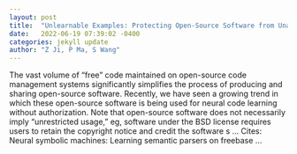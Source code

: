 ```yaml
---
layout: post
title:  "Unlearnable Examples: Protecting Open-Source Software from Unauthorized Neural Code Learning"
date:   2022-06-19 07:39:02 -0400
categories: jekyll update
author: "Z Ji, P Ma, S Wang"
---
```

The vast volume of “free” code maintained on open-source code management systems significantly simplifies the process of producing and sharing open-source software. Recently, we have seen a growing trend in which these open-source software is being used for neural code learning without authorization. Note that open-source software does not necessarily imply “unrestricted usage,” eg, software under the BSD license requires users to retain the copyright notice and credit the software s …
Cites: ‪Neural symbolic machines: Learning semantic parsers on freebase …‬  